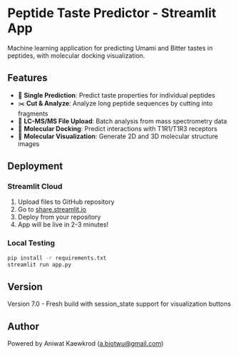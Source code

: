 # Peptide Taste Predictor - Streamlit App

Machine learning application for predicting Umami and Bitter tastes in peptides, with molecular docking visualization.

## Features

- 🔬 **Single Prediction**: Predict taste properties for individual peptides
- ✂️ **Cut & Analyze**: Analyze long peptide sequences by cutting into fragments
- 📁 **LC-MS/MS File Upload**: Batch analysis from mass spectrometry data
- 🧬 **Molecular Docking**: Predict interactions with T1R1/T1R3 receptors
- 🎨 **Molecular Visualization**: Generate 2D and 3D molecular structure images

## Deployment

### Streamlit Cloud

1. Upload files to GitHub repository
2. Go to [share.streamlit.io](https://share.streamlit.io)
3. Deploy from your repository
4. App will be live in 2-3 minutes!

### Local Testing

```bash
pip install -r requirements.txt
streamlit run app.py
```

## Version

Version 7.0 - Fresh build with session_state support for visualization buttons

## Author

Powered by Aniwat Kaewkrod (a.biotwu@gmail.com)
